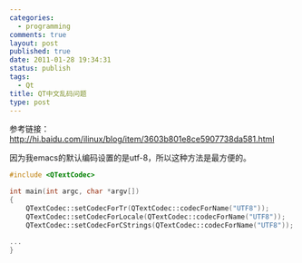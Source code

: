 ```yaml
--- 
categories: 
  - programming
comments: true
layout: post
published: true
date: 2011-01-28 19:34:31
status: publish
tags: 
  - Qt
title: QT中文乱码问题
type: post
---
```


参考链接：<a href="http://hi.baidu.com/ilinux/blog/item/3603b801e8ce5907738da581.html">http://hi.baidu.com/ilinux/blog/item/3603b801e8ce5907738da581.html</a>

因为我emacs的默认编码设置的是utf-8，所以这种方法是最方便的。

```cpp
#include <QTextCodec>

int main(int argc, char *argv[])
{
    QTextCodec::setCodecForTr(QTextCodec::codecForName("UTF8"));
    QTextCodec::setCodecForLocale(QTextCodec::codecForName("UTF8"));
    QTextCodec::setCodecForCStrings(QTextCodec::codecForName("UTF8"));

...
}
```

